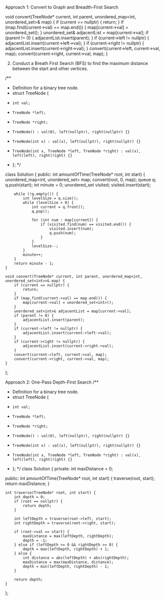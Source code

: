 Approach 1: Convert to Graph and Breadth-First Search​

void convert(TreeNode* current, int parent, unordered_map<int, unordered_set<int>>& map) {
    if (current == nullptr) {
        return;
    } 
    if (map.find(current->val) == map.end()) {
        map[current->val] = unordered_set<int>();
    }
    unordered_set<int>& adjacentList = map[current->val];
    if (parent != 0) {
        adjacentList.insert(parent);
    } 
    if (current->left != nullptr) {
        adjacentList.insert(current->left->val);
    } 
    if (current->right != nullptr) {
        adjacentList.insert(current->right->val);
    }
    convert(current->left, current->val, map);
    convert(current->right, current->val, map);
    }






2. Conduct a Breath First Search (BFS) to find the maximum distance between the start and other vertices.

/**
 * Definition for a binary tree node.
 * struct TreeNode {
 *     int val;
 *     TreeNode *left;
 *     TreeNode *right;
 *     TreeNode() : val(0), left(nullptr), right(nullptr) {}
 *     TreeNode(int x) : val(x), left(nullptr), right(nullptr) {}
 *     TreeNode(int x, TreeNode *left, TreeNode *right) : val(x), left(left), right(right) {}
 * };
 */       

class Solution {
public:
    int amountOfTime(TreeNode* root, int start) {
        unordered_map<int, unordered_set<int>> map;
        convert(root, 0, map);
        queue<int> q;
        q.push(start);
        int minute = 0;
        unordered_set<int> visited;
        visited.insert(start);

        while (!q.empty()) {
            int levelSize = q.size();
            while (levelSize > 0) {
                int current = q.front();
                q.pop();

                for (int num : map[current]) {
                    if (visited.find(num) == visited.end()) {
                        visited.insert(num);
                        q.push(num);
                    }
                }
                levelSize--;
            }
            minute++;
        }
        return minute - 1;
    }

    void convert(TreeNode* current, int parent, unordered_map<int, unordered_set<int>>& map) {
        if (current == nullptr) {
            return;
        } 
        if (map.find(current->val) == map.end()) {
            map[current->val] = unordered_set<int>();
        }
        unordered_set<int>& adjacentList = map[current->val];
        if (parent != 0) {
            adjacentList.insert(parent);
        } 
        if (current->left != nullptr) {
            adjacentList.insert(current->left->val);
        } 
        if (current->right != nullptr) {
            adjacentList.insert(current->right->val);
        }
        convert(current->left, current->val, map);
        convert(current->right, current->val, map);
    }
};





Approach 2: One-Pass Depth-First Search
/**
 * Definition for a binary tree node.
 * struct TreeNode {
 *     int val;
 *     TreeNode *left;
 *     TreeNode *right;
 *     TreeNode() : val(0), left(nullptr), right(nullptr) {}
 *     TreeNode(int x) : val(x), left(nullptr), right(nullptr) {}
 *     TreeNode(int x, TreeNode *left, TreeNode *right) : val(x), left(left), right(right) {}
 * };
 */
class Solution {
private:
    int maxDistance = 0;

public:
    int amountOfTime(TreeNode* root, int start) {
        traverse(root, start);
        return maxDistance;
    }

    int traverse(TreeNode* root, int start) {
        int depth = 0;
        if (root == nullptr) {
            return depth;
        }

        int leftDepth = traverse(root->left, start);
        int rightDepth = traverse(root->right, start);

        if (root->val == start) {
            maxDistance = max(leftDepth, rightDepth);
            depth = -1;
        } else if (leftDepth >= 0 && rightDepth >= 0) {
            depth = max(leftDepth, rightDepth) + 1;
        } else {
            int distance = abs(leftDepth) + abs(rightDepth);
            maxDistance = max(maxDistance, distance);
            depth = min(leftDepth, rightDepth) - 1;
        }

        return depth;
    }
};
